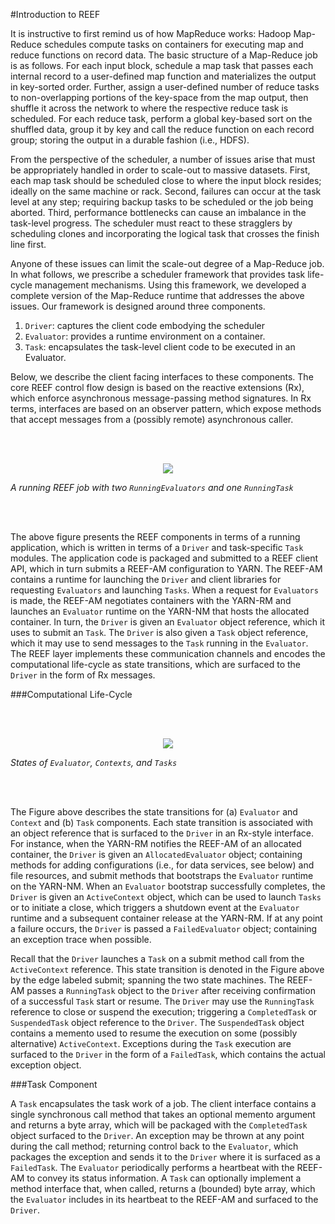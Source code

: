 <!--
Licensed to the Apache Software Foundation (ASF) under one
or more contributor license agreements.  See the NOTICE file
distributed with this work for additional information
regarding copyright ownership.  The ASF licenses this file
to you under the Apache License, Version 2.0 (the
"License"); you may not use this file except in compliance
with the License.  You may obtain a copy of the License at

http://www.apache.org/licenses/LICENSE-2.0

Unless required by applicable law or agreed to in writing,
software distributed under the License is distributed on an
"AS IS" BASIS, WITHOUT WARRANTIES OR CONDITIONS OF ANY
KIND, either express or implied.  See the License for the
specific language governing permissions and limitations
under the License.
-->
#Introduction to REEF

It is instructive to first remind us of how MapReduce works: Hadoop Map-Reduce schedules compute tasks on containers for executing map and reduce functions on record data. The basic structure of a Map-Reduce job is as follows. For each input block, schedule a map task that passes each internal record to a user-defined map function and materializes the output in key-sorted order. Further, assign a user-defined number of reduce tasks to non-overlapping portions of the key-space from the map output, then shuffle it across the network to where the respective reduce task is scheduled. For each reduce task, perform a global key-based sort on the shuffled data, group it by key and call the reduce function on each record group; storing the output in a durable fashion (i.e., HDFS).

From the perspective of the scheduler, a number of issues arise that must be appropriately handled in order to scale-out to massive datasets. First, each map task should be scheduled close to where the input block resides; ideally on the same machine or rack. Second, failures can occur at the task level at any step; requiring backup tasks to be scheduled or the job being aborted. Third, performance bottlenecks can cause an imbalance in the task-level progress. The scheduler must react to these stragglers by scheduling clones and incorporating the logical task that crosses the finish line first.

Anyone of these issues can limit the scale-out degree of a Map-Reduce job. In what follows, we prescribe a scheduler framework that provides task life-cycle management mechanisms. Using this framework, we developed a complete version of the Map-Reduce runtime that addresses the above issues. Our framework is designed around three components.

1. `Driver`: captures the client code embodying the scheduler
2. `Evaluator`: provides a runtime environment on a container.
3. `Task`: encapsulates the task-level client code to be executed in an Evaluator.

Below, we describe the client facing interfaces to these components. The core REEF control flow design is based on the reactive extensions (Rx), which enforce asynchronous message-passing method signatures. In Rx terms, interfaces are based on an observer pattern, which expose methods that accept messages from a (possibly remote) asynchronous caller.

<br></br>

<div style="text-align:center" markdown="1">
      <img src="reef-architecture.png"></img>
</div>

*A running REEF job with two `RunningEvaluators` and one `RunningTask`*

<br></br>

The above figure presents the REEF components in terms of a running application, which is written in terms of a `Driver` and task-specific `Task` modules. The application code is packaged and submitted to a REEF client API, which in turn submits a REEF-AM configuration to YARN. The REEF-AM contains a runtime for launching the `Driver` and client libraries for requesting `Evaluators` and launching `Tasks`. When a request for `Evaluators` is made, the REEF-AM negotiates containers with the YARN-RM and launches an `Evaluator` runtime on the YARN-NM that hosts the allocated container. In turn, the `Driver` is given an `Evaluator` object reference, which it uses to submit an `Task`. The `Driver` is also given a `Task` object reference, which it may use to send messages to the `Task` running in the `Evaluator`. The REEF layer implements these communication channels and encodes the computational life-cycle as state transitions, which are surfaced to the `Driver` in the form of Rx messages.

###Computational Life-Cycle

<br></br>

<div style="text-align:center" markdown="1">
      <img src="states-horizontal.png"></img>
</div>

*States of `Evaluator`, `Contexts`, and `Tasks`*

<br></br>

The Figure above describes the state transitions for (a) `Evaluator` and `Context` and (b) `Task` components. Each state transition is associated with an object reference that is surfaced to the `Driver` in an Rx-style interface. For instance, when the YARN-RM notifies the REEF-AM of an allocated container, the `Driver` is given an `AllocatedEvaluator` object; containing methods for adding configurations (i.e., for data services, see below) and file resources, and submit methods that bootstraps the `Evaluator` runtime on the YARN-NM. When an `Evaluator` bootstrap successfully completes, the `Driver` is given an `ActiveContext` object, which can be used to launch `Tasks` or to initiate a close, which triggers a shutdown event at the `Evaluator` runtime and a subsequent container release at the YARN-RM. If at any point a failure occurs, the `Driver` is passed a `FailedEvaluator` object; containing an exception trace when possible.

Recall that the `Driver` launches a `Task` on a submit method call from the `ActiveContext` reference. This state transition is denoted in the Figure above by the edge labeled submit; spanning the two state machines. The REEF-AM passes a `RunningTask` object to the `Driver` after receiving confirmation of a successful `Task` start or resume. The `Driver` may use the `RunningTask` reference to close or suspend the execution; triggering a `CompletedTask` or `SuspendedTask` object reference to the `Driver`. The `SuspendedTask` object contains a memento used to resume the execution on some (possibly alternative) `ActiveContext`. Exceptions during the `Task` execution are surfaced to the `Driver` in the form of a `FailedTask`, which contains the actual exception object.

###Task Component

A `Task` encapsulates the task work of a job. The client interface contains a single synchronous call method that takes an optional memento argument and returns a byte array, which will be packaged with the `CompletedTask` object surfaced to the `Driver`. An exception may be thrown at any point during the call method; returning control back to the `Evaluator`, which packages the exception and sends it to the `Driver` where it is surfaced as a `FailedTask`. The `Evaluator` periodically performs a heartbeat with the REEF-AM to convey its status information. A `Task` can optionally implement a method interface that, when called, returns a (bounded) byte array, which the `Evaluator` includes in its heartbeat to the REEF-AM and surfaced to the `Driver`.